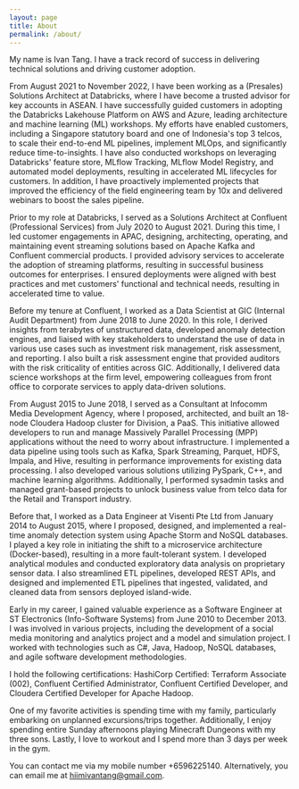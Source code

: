 ```yaml
---
layout: page
title: About
permalink: /about/
---
```


My name is Ivan Tang. I have a track record of success in delivering technical solutions and driving customer adoption. 

From August 2021 to November 2022, I have been working as a (Presales) Solutions Architect at Databricks, where I have become a trusted advisor for key accounts in ASEAN. I have successfully guided customers in adopting the Databricks Lakehouse Platform on AWS and Azure, leading architecture and machine learning (ML) workshops. My efforts have enabled customers, including a Singapore statutory board and one of Indonesia's top 3 telcos, to scale their end-to-end ML pipelines, implement MLOps, and significantly reduce time-to-insights. I have also conducted workshops on leveraging Databricks' feature store, MLflow Tracking, MLflow Model Registry, and automated model deployments, resulting in accelerated ML lifecycles for customers. In addition, I have proactively implemented projects that improved the efficiency of the field engineering team by 10x and delivered webinars to boost the sales pipeline.

Prior to my role at Databricks, I served as a Solutions Architect at Confluent (Professional Services) from July 2020 to August 2021. During this time, I led customer engagements in APAC, designing, architecting, operating, and maintaining event streaming solutions based on Apache Kafka and Confluent commercial products. I provided advisory services to accelerate the adoption of streaming platforms, resulting in successful business outcomes for enterprises. I ensured deployments were aligned with best practices and met customers' functional and technical needs, resulting in accelerated time to value.

Before my tenure at Confluent, I worked as a Data Scientist at GIC (Internal Audit Department) from June 2018 to June 2020. In this role, I derived insights from terabytes of unstructured data, developed anomaly detection engines, and liaised with key stakeholders to understand the use of data in various use cases such as investment risk management, risk assessment, and reporting. I also built a risk assessment engine that provided auditors with the risk criticality of entities across GIC. Additionally, I delivered data science workshops at the firm level, empowering colleagues from front office to corporate services to apply data-driven solutions.

From August 2015 to June 2018, I served as a Consultant at Infocomm Media Development Agency, where I proposed, architected, and built an 18-node Cloudera Hadoop cluster for Division, a PaaS. This initiative allowed developers to run and manage Massively Parallel Processing (MPP) applications without the need to worry about infrastructure. I implemented a data pipeline using tools such as Kafka, Spark Streaming, Parquet, HDFS, Impala, and Hive, resulting in performance improvements for existing data processing. I also developed various solutions utilizing PySpark, C++, and machine learning algorithms. Additionally, I performed sysadmin tasks and managed grant-based projects to unlock business value from telco data for the Retail and Transport industry.

Before that, I worked as a Data Engineer at Visenti Pte Ltd from January 2014 to August 2015, where I proposed, designed, and implemented a real-time anomaly detection system using Apache Storm and NoSQL databases. I played a key role in initiating the shift to a microservice architecture (Docker-based), resulting in a more fault-tolerant system. I developed analytical modules and conducted exploratory data analysis on proprietary sensor data. I also streamlined ETL pipelines, developed REST APIs, and designed and implemented ETL pipelines that ingested, validated, and cleaned data from sensors deployed island-wide.

Early in my career, I gained valuable experience as a Software Engineer at ST Electronics (Info-Software Systems) from June 2010 to December 2013. I was involved in various projects, including the development of a social media monitoring and analytics project and a model and simulation project. I worked with technologies such as C#, Java, Hadoop, NoSQL databases, and agile software development methodologies.

I hold the following certifications: HashiCorp Certified: Terraform Associate (002), Confluent Certified Administrator, Confluent Certified Developer, and Cloudera Certified Developer for Apache Hadoop.

One of my favorite activities is spending time with my family, particularly embarking on unplanned excursions/trips together. Additionally, I enjoy spending entire Sunday afternoons playing Minecraft Dungeons with my three sons. Lastly, I love to workout and I spend more than 3 days per week in the gym.

You can contact me via my mobile number +6596225140. Alternatively, you can email me at hiimivantang@gmail.com.
